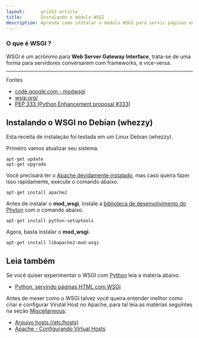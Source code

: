```yaml
---
layout:      grid12-article
title:       Instalando o módulo WSGI 
description: Aprenda como instalar o módulo WSGI para servir páginas em HTML
---
```


### O que é WSGI ?

WSGI é um acrônimo para __Web Server Gateway Interface__, trata-se de uma forma para servidores conversarem com frameworks,
e vice-versa.

<hr>
Fontes

- [code.google.com - modwsgi](https://code.google.com/p/modwsgi/ "link-externo")
- [wsgi.org/](http://wsgi.readthedocs.org/en/latest/ "link-externo")
- [PEP 333 (Python Enhancement proposal #333)](https://www.python.org/dev/peps/pep-0333/ "link-externo")



Instalando o WSGI no Debian (whezzy)
---

Esta receita de instalação foi testada em um Linux Debian (whezzy).

Primeiro vamos atualizar seu sistema.

    apt-get update
    apt-get upgrade

Você precisará ter o [Apache devidamente instalado](/linux/cookbook/apache-via-yum-apt-get/), mas caso queira fazer isso 
rapidamente, execute o comando abaixo.

    apt-get install apache2

Antes de instalar o __mod_wsgi__, instale a [biblioteca de desenvolvimento do Phyton](https://pythonhosted.org/setuptools/ "link-externo")
com o comando abaixo.

    apt-get install python-setuptools

Agora, basta instalar o __mod_wsgi__.

    apt-get install libapache2-mod-wsgi



Leia também
---

Se você quiser experimentar o WSGI com [Python](/python/) leia a matéria abaixo.

- [Python, servindo páginas HTML com WSGI](/python/servindo-paginas-html-com-wsgi/)

Antes de mexer como o WSGI talvez vocẽ queira entender melhor como criar e configurar Virutal Host no Apache, para tal
leia as matérias seguintes na seção [Miscellaneous](/misc/):

- [Arquivo hosts (/etc/hosts)](/misc/arquivo-hosts/)
- [Apache - Configurando Virtual Hosts](/misc/apache-virtual-host/)